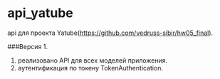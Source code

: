 # api_yatube
api для проекта Yatube(https://github.com/vedruss-sibir/hw05_final).

###Версия 1. 
1) реализовано API для всех моделей приложения.
2) аутентификация по токену TokenAuthentication.

